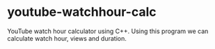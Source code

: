 # youtube-watchhour-calc
YouTube watch hour calculator using C++. Using this program we can calculate watch hour, views and duration.
